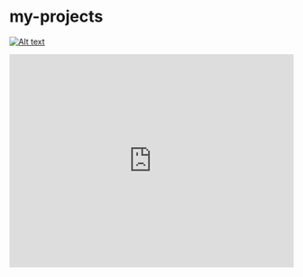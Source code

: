 # my-projects
[![Alt text](https://img.youtube.com/vi/VID/0.jpg)](https:https://youtu.be/o05B79duK6I)
<div style="position:relative;height:0;padding-bottom:75.0%"><iframe src="https://www.youtube.com/embed/izhaOBHOHiU?ecver=2" width="480" height="360" frameborder="0" style="position:absolute;width:100%;height:100%;left:0" allowfullscreen></iframe></div>
